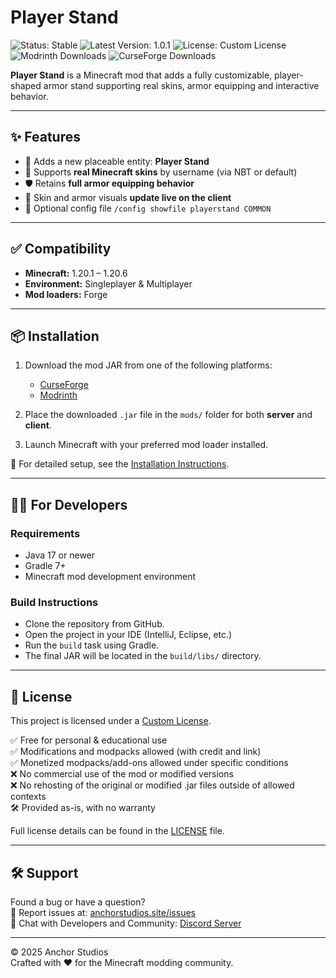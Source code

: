 # Player Stand

![Status: Stable](https://img.shields.io/badge/Status-Stable-green)  ![Latest Version: 1.0.1](https://img.shields.io/badge/Latest%20Version-1.0.1-blue)  ![License: Custom License](https://img.shields.io/badge/License-Custom-yellow) ![Modrinth Downloads](https://img.shields.io/modrinth/dt/playerstand?logo=modrinth&label=Modrinth&link=https%3A%2F%2Fmodrinth.com%2Fmod%2Fplayerstand) ![CurseForge Downloads](https://img.shields.io/curseforge/dt/1073829?style=flat&logo=curseforge&label=Curseforge&link=https%3A%2F%2Fwww.curseforge.com%2Fminecraft%2Fmc-mods%2Fplayerstand)

**Player Stand** is a Minecraft mod that adds a fully customizable, player-shaped armor stand supporting real skins, armor equipping and interactive behavior.

---

## ✨ Features

- 🧍 Adds a new placeable entity: **Player Stand**
- 🧥 Supports **real Minecraft skins** by username (via NBT or default)
- 🛡️ Retains **full armor equipping behavior**
- 🔄 Skin and armor visuals **update live on the client**
- 🔧 Optional config file ```/config showfile playerstand COMMON```

---

## ✅ Compatibility

- **Minecraft:** 1.20.1 – 1.20.6
- **Environment:** Singleplayer & Multiplayer
- **Mod loaders:** Forge

---

## 📦 Installation

1. Download the mod JAR from one of the following platforms:
   - [CurseForge](https://www.curseforge.com/minecraft/mc-mods/playerstand)
   - [Modrinth](https://modrinth.com/mod/playerstand)

2. Place the downloaded `.jar` file in the `mods/` folder for both **server** and **client**.

3. Launch Minecraft with your preferred mod loader installed.

🔧 For detailed setup, see the [Installation Instructions](https://www.anchorstudios.site/wiki/playerstand/download).

---

## 👩‍💻 For Developers

### Requirements

- Java 17 or newer  
- Gradle 7+  
- Minecraft mod development environment

### Build Instructions

- Clone the repository from GitHub.
- Open the project in your IDE (IntelliJ, Eclipse, etc.)
- Run the `build` task using Gradle.
- The final JAR will be located in the `build/libs/` directory.

---

## 📜 License

This project is licensed under a [Custom License](LICENSE.txt).

✅ Free for personal & educational use  
✅ Modifications and modpacks allowed (with credit and link)  
✅ Monetized modpacks/add-ons allowed under specific conditions  
❌ No commercial use of the mod or modified versions  
❌ No rehosting of the original or modified .jar files outside of allowed contexts  
🛠️ Provided as-is, with no warranty  

Full license details can be found in the [LICENSE](LICENSE.txt) file.

---

## 🛠️ Support

Found a bug or have a question?  
📮 Report issues at: [anchorstudios.site/issues](https://www.anchorstudios.site/issues)  
💬 Chat with Developers and Community: [Discord Server](https://discord.gg/RNG8Q5dFE3)

---

© 2025 Anchor Studios  
Crafted with ♥ for the Minecraft modding community.
